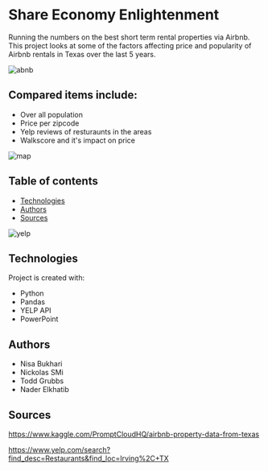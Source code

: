 # Share Economy Enlightenment
Running the numbers on the best short term rental properties via Airbnb. This project looks at some of the factors affecting price and popularity of Airbnb rentals in Texas over the last 5 years. 

![abnb](https://user-images.githubusercontent.com/49736893/70658596-e9ca3e00-1c23-11ea-8c08-d61012d5ee1a.png)

## Compared items include:

* Over all population
* Price per zipcode
* Yelp reviews of resturaunts in the areas
* Walkscore and it's impact on price


![map](https://user-images.githubusercontent.com/49736893/70658597-e9ca3e00-1c23-11ea-9fd8-dd47ee6c9ad7.jpg)

## Table of contents
* [Technologies](#technologies)
* [Authors](#authors)
* [Sources](#sources)

![yelp](https://user-images.githubusercontent.com/49736893/70658598-e9ca3e00-1c23-11ea-860e-351f13eacca5.png)


## Technologies
Project is created with:
* Python
* Pandas
* YELP API
* PowerPoint

## Authors
* Nisa Bukhari
* Nickolas SMi
* Todd Grubbs
* Nader Elkhatib


## Sources
https://www.kaggle.com/PromptCloudHQ/airbnb-property-data-from-texas

https://www.yelp.com/search?find_desc=Restaurants&find_loc=Irving%2C+TX
